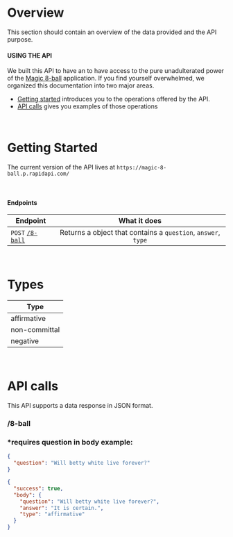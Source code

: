 # Overview

This section should contain an overview of the data provided and the API purpose.

#### USING THE API

We built this API to have an to have access to the pure unadulterated power of the [Magic 8-ball](https://github.com/KegenGuyll/Magic-8-Ball-api) application.
If you find yourself overwhelmed, we organized this documentation into two major areas.

- [Getting started](#getting-started) introduces you to the operations offered by the API.
- [API calls](#api-calls) gives you examples of those operations

&nbsp;
&nbsp;
&nbsp;

# Getting Started

The current version of the API lives at `https://magic-8-ball.p.rapidapi.com/`

&nbsp;
&nbsp;
&nbsp;

#### Endpoints

| Endpoint                     |                         What it does                          |
| ---------------------------- | :-----------------------------------------------------------: |
| `POST` [`/8-ball`](#/8-ball) | Returns a object that contains a `question`, `answer`, `type` |

&nbsp;
&nbsp;
&nbsp;

# Types

| Type          |
| ------------- |
| affirmative   |
| non-committal |
| negative      |

&nbsp;
&nbsp;
&nbsp;

# API calls

This API supports a data response in JSON format.

### /8-ball

### \*requires question in body example:

```json
{
  "question": "Will betty white live forever?"
}
```

```json
{
  "success": true,
  "body": {
    "question": "Will betty white live forever?",
    "answer": "It is certain.",
    "type": "affirmative"
  }
}
```
